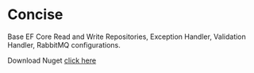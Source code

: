 # Concise

Base EF Core Read and Write Repositories, Exception Handler, Validation Handler, RabbitMQ configurations.

Download Nuget [click here](https://www.nuget.org/packages/ConciseCore/)
